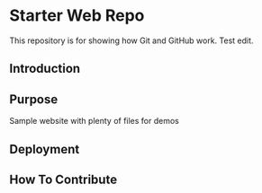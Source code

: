 # Starter Web Repo

This repository is for showing how Git and GitHub work.
Test edit.

## Introduction

## Purpose

Sample website with plenty of files for demos

## Deployment

## How To Contribute
